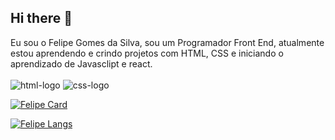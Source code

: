 ## Hi there 👋

Eu sou o Felipe Gomes da Silva, sou um Programador Front End, atualmente estou aprendendo e crindo projetos com HTML, CSS e iniciando o aprendizado de Javasclipt e react.
<br>
<br>
<img src="https://img.shields.io/badge/HTML5-E34F26?style=for-the-badge&logo=html5&logoColor=white" alt="html-logo"/>
<img src="https://img.shields.io/badge/CSS3-1572B6?style=for-the-badge&logo=css3&logoColor=white" alt="css-logo"/>

[![Felipe Card](https://github-readme-stats.vercel.app/api/pin/?username=Felipeg1988)](https://github.com/anuraghazra/github-readme-stats)

[![Felipe Langs](https://github-readme-stats.vercel.app/api/top-langs/?username=felipeo1988)](https://github.com/anuraghazra/github-readme-stats)
